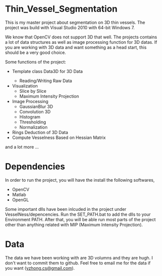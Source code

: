 Thin_Vessel_Segmentation
========================
This is my master project about segmentation on 3D thin vessels. The project was build with Visual Studio 2010 with 64-bit Windows 7. 

We know that OpenCV does not support 3D that well. The projects contains a lot of data structures as well as image processing function for 3D datas. If you are working with 3D data and want something as a head start, this should be a very good choice. 

Some functions of the project:

 - Template class Data3D<T> for 3D Data
   - Reading/Writing Raw Data
 - Visualization
   - Slice by Slice
   - Maximum Intensity Projection
 - Image Processing
   - GaussianBlur 3D
   - Convolution 3D
   - Histogram
   - Thresholding
   - Normalization
 - Rings Deduction of 3D Data
 - Compute Vesselness Based on Hessian Matrix

and a lot more ...

Dependencies
========================
In order to run the project, you will have the install the following softwares, 

 - OpenCV
 - Matlab
 - OpenGL
  
Some important dlls have been inlcuded in the project under VesselNess/depencencies. Run the SET_PATH.bat to add the dlls to your Environment PATH. After that, you will be able run most parts of the project other than anything related with MIP (Maximum Intensity Projection). 

Data
========================
The data we have been working with are 3D volumns and they are hugh. I don't want to commit them to github. Feel free to email me for the data if you want (yzhong.cs@gmail.com). 
